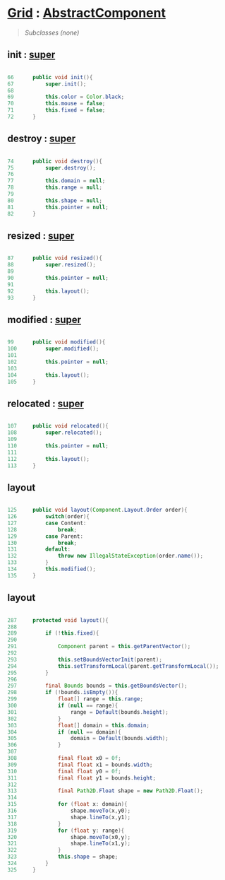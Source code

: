 # [Grid](OperatorsGrid.md) : [AbstractComponent](OperatorsAbstractComponent.md) #

> _Subclasses (none)_

## init : [super](OperatorsAbstractComponent#init.md) ##

```java

66	    public void init(){
67	        super.init();
68
69	        this.color = Color.black;
70	        this.mouse = false;
71	        this.fixed = false;
72	    }
```

## destroy : [super](OperatorsAbstractComponent#destroy.md) ##

```java

74	    public void destroy(){
75	        super.destroy();
76
77	        this.domain = null;
78	        this.range = null;
79
80	        this.shape = null;
81	        this.pointer = null;
82	    }
```

## resized : [super](OperatorsAbstractComponent#resized.md) ##

```java

87	    public void resized(){
88	        super.resized();
89
90	        this.pointer = null;
91
92	        this.layout();
93	    }
```

## modified : [super](OperatorsAbstractComponent#modified.md) ##

```java

99	    public void modified(){
100	        super.modified();
101
102	        this.pointer = null;
103
104	        this.layout();
105	    }
```

## relocated : [super](OperatorsAbstractComponent#relocated.md) ##

```java

107	    public void relocated(){
108	        super.relocated();
109
110	        this.pointer = null;
111
112	        this.layout();
113	    }
```

## layout ##

```java

125	    public void layout(Component.Layout.Order order){
126	        switch(order){
127	        case Content:
128	            break;
129	        case Parent:
130	            break;
131	        default:
132	            throw new IllegalStateException(order.name());
133	        }
134	        this.modified();
135	    }
```

## layout ##

```java

287	    protected void layout(){
288
289	        if (!this.fixed){
290
291	            Component parent = this.getParentVector();
292
293	            this.setBoundsVectorInit(parent);
294	            this.setTransformLocal(parent.getTransformLocal());
295	        }
296
297	        final Bounds bounds = this.getBoundsVector();
298	        if (!bounds.isEmpty()){
299	            float[] range = this.range;
300	            if (null == range){
301	                range = Default(bounds.height);
302	            }
303	            float[] domain = this.domain;
304	            if (null == domain){
305	                domain = Default(bounds.width);
306	            }
307
308	            final float x0 = 0f;
309	            final float x1 = bounds.width;
310	            final float y0 = 0f;
311	            final float y1 = bounds.height;
312
313	            final Path2D.Float shape = new Path2D.Float();
314
315	            for (float x: domain){
316	                shape.moveTo(x,y0);
317	                shape.lineTo(x,y1);
318	            }
319	            for (float y: range){
320	                shape.moveTo(x0,y);
321	                shape.lineTo(x1,y);
322	            }
323	            this.shape = shape;
324	        }
325	    }
```
